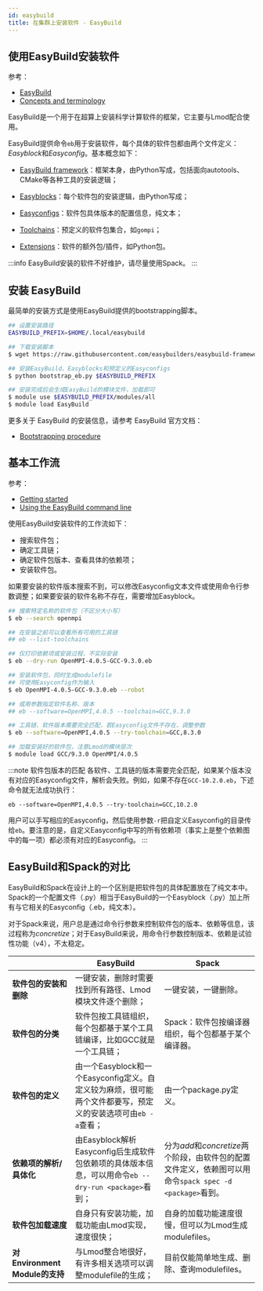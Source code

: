 ```yaml
---
id: easybuild
title: 在集群上安装软件 - EasyBuild
---
```


## 使用EasyBuild安装软件

参考：

- [EasyBuild](https://easybuild.readthedocs.io/en/latest/)
- [Concepts and terminology](https://easybuild.readthedocs.io/en/latest/Concepts_and_Terminology.html)

EasyBuild是一个用于在超算上安装科学计算软件的框架，它主要与Lmod配合使用。

EasyBuild提供命令`eb`用于安装软件，每个具体的软件包都由两个文件定义：*Easyblock*和*Easyconfig*。基本概念如下：

- [EasyBuild framework](https://github.com/easybuilders/easybuild-framework)：框架本身，由Python写成，包括面向autotools、CMake等各种工具的安装逻辑；

- [Easyblocks](https://github.com/easybuilders/easybuild-easyblocks)：每个软件包的安装逻辑，由Python写成；

- [Easyconfigs](https://github.com/easybuilders/easybuild-easyconfigs)：软件包具体版本的配置信息，纯文本；

- [Toolchains](https://easybuild.readthedocs.io/en/latest/Common-toolchains.html#common-toolchains)：预定义的软件包集合，如`gompi`；

- [Extensions](https://easybuild.readthedocs.io/en/latest/Partial_installations.html#installing-additional-extensions-using-k-skip)：软件的额外包/插件，如Python包。

:::info
EasyBuild安装的软件不好维护，请尽量使用Spack。
:::

## 安装 EasyBuild

最简单的安装方式是使用EasyBuild提供的bootstrapping脚本。

```bash
## 设置安装路径
EASYBUILD_PREFIX=$HOME/.local/easybuild

## 下载安装脚本
$ wget https://raw.githubusercontent.com/easybuilders/easybuild-framework/develop/easybuild/scripts/bootstrap_eb.py

## 安装EasyBuild、Easyblocks和预定义的Easyconfigs
$ python bootstrap_eb.py $EASYBUILD_PREFIX

## 安装完成后会生成EasyBuild的模块文件，加载即可
$ module use $EASYBUILD_PREFIX/modules/all
$ module load EasyBuild
```

更多关于 EasyBuild 的安装信息，请参考 EasyBuild 官方文档：
- [Bootstrapping procedure](https://easybuild.readthedocs.io/en/latest/Installation.html#bootstrapping-procedure)

## 基本工作流

参考：

- [Getting started](https://easybuild.readthedocs.io/en/latest/index.html#getting-started)
- [Using the EasyBuild command line](https://easybuild.readthedocs.io/en/latest/Using_the_EasyBuild_command_line.html)

使用EasyBuild安装软件的工作流如下：

- 搜索软件包；
- 确定工具链；
- 确定软件包版本、查看具体的依赖项；
- 安装软件包。

如果要安装的软件版本搜索不到，可以修改Easyconfig文本文件或使用命令行参数调整；如果要安装的软件名称不存在，需要增加Easyblock。

```bash
## 搜索特定名称的软件包（不区分大小写）
$ eb --search openmpi

## 在安装之前可以查看所有可用的工具链
## eb --list-toolchains

## 仅打印依赖项或安装过程，不实际安装
$ eb --dry-run OpenMPI-4.0.5-GCC-9.3.0.eb

## 安装软件包，同时生成modulefile
## 可使用Easyconfig作为输入
$ eb OpenMPI-4.0.5-GCC-9.3.0.eb --robot

## 或用参数指定软件名称、版本
## eb --software=OpenMPI,4.0.5 --toolchain=GCC,9.3.0

## 工具链、软件版本需要完全匹配，若Easyconfig文件不存在，调整参数
$ eb --software=OpenMPI,4.0.5 --try-toolchain=GCC,8.3.0

## 加载安装好的软件包，注意Lmod的模块层次
$ module load GCC/9.3.0 OpenMPI/4.0.5
```

:::note 软件包版本的匹配
各软件、工具链的版本需要完全匹配，如果某个版本没有对应的Easyconfig文件，解析会失败。例如，如果不存在`GCC-10.2.0.eb`，下述命令就无法成功执行：

`eb --software=OpenMPI,4.0.5 --try-toolchain=GCC,10.2.0`

用户可以手写相应的Easyconfig，然后使用参数`-r`把自定义Easyconfig的目录传给`eb`。要注意的是，自定义Easyconfig中写的所有依赖项（事实上是整个依赖图中的每一项）都必须有对应的Easyconfig。
:::

## EasyBuild和Spack的对比

EasyBuild和Spack在设计上的一个区别是把软件包的具体配置放在了纯文本中。Spack的一个配置文件（.py）相当于EasyBuild的一个Easyblock（.py）加上所有与它相关的Easyconfig（.eb，纯文本）。

对于Spack来说，用户总是通过命令行参数来控制软件包的版本、依赖等信息，该过程称为*concretize*；对于EasyBuild来说，用命令行参数控制版本、依赖是试验性功能（v4），不太稳定。

|  |  EasyBuild | Spack |
| -- | -- | -- |
| **软件包的安装和删除** | 一键安装，删除时需要找到所有路径、Lmod模块文件逐个删除；| 一键安装，一键删除。|
|**软件包的分类**  | 软件包按工具链组织，每个包都基于某个工具链编译，比如GCC就是一个工具链；| Spack：软件包按编译器组织，每个包都基于某个编译器。|
| **软件包的定义** | 由一个Easyblock和一个Easyconfig定义。自定义较为麻烦，很可能两个文件都要写，预定义的安装选项可由`eb -a`查看；| 由一个package.py定义。|
| **依赖项的解析/具体化** | 由Easyblock解析Easyconfig后生成软件包依赖项的具体版本信息，可以用命令`eb --dry-run <package>`看到；| 分为*add*和*concretize*两个阶段，由软件包的配置文件定义，依赖图可以用命令`spack spec -d <package>`看到。|
| **软件包加载速度** | 自身只有安装功能，加载功能由Lmod实现，速度很快；| 自身的加载功能速度很慢，但可以为Lmod生成modulefiles。 |
| **对Environment Module的支持** | 与Lmod整合地很好，有许多相关选项可以调整modulefile的生成；| 目前仅能简单地生成、删除、查询modulefiles。|

